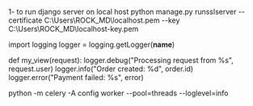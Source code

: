 1- to run django server on local host
python manage.py runsslserver --certificate C:\Users\ROCK_MD\localhost.pem --key C:\Users\ROCK_MD\localhost-key.pem




import logging
logger = logging.getLogger(__name__)

def my_view(request):
    logger.debug("Processing request from %s", request.user)
    logger.info("Order created: %d", order.id)
    logger.error("Payment failed: %s", error)


python -m celery -A config worker --pool=threads --loglevel=info